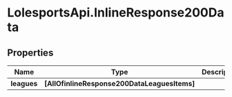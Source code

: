 # LolesportsApi.InlineResponse200Data

## Properties
Name | Type | Description | Notes
------------ | ------------- | ------------- | -------------
**leagues** | **[AllOfinlineResponse200DataLeaguesItems]** |  | 

